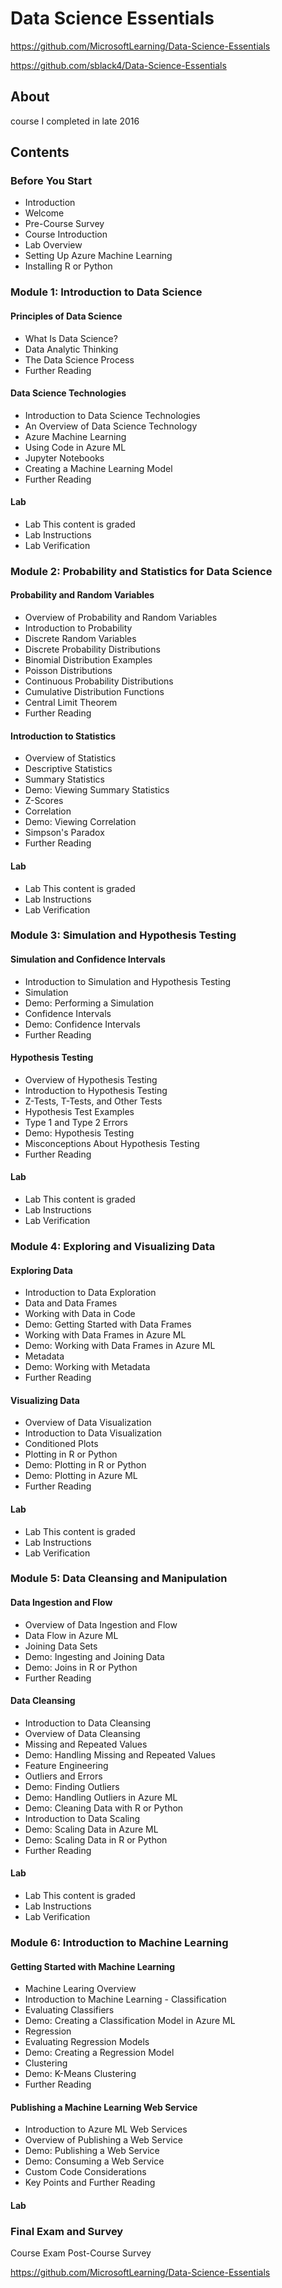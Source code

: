 # Data Science Essentials
https://github.com/MicrosoftLearning/Data-Science-Essentials 

https://github.com/sblack4/Data-Science-Essentials

## About
course I completed in late 2016

## Contents 

###  Before You Start
- Introduction
- Welcome
- Pre-Course Survey
- Course Introduction
- Lab Overview
- Setting Up Azure Machine Learning
- Installing R or Python

### Module 1: Introduction to Data Science
#### Principles of Data Science
- What Is Data Science?
- Data Analytic Thinking
- The Data Science Process
- Further Reading
#### Data Science Technologies
- Introduction to Data Science Technologies
- An Overview of Data Science Technology
- Azure Machine Learning
- Using Code in Azure ML
- Jupyter Notebooks
- Creating a Machine Learning Model
- Further Reading
#### Lab
- Lab  This content is graded
- Lab Instructions
- Lab Verification

### Module 2: Probability and Statistics for Data Science
#### Probability and Random Variables
- Overview of Probability and Random Variables
- Introduction to Probability
- Discrete Random Variables
- Discrete Probability Distributions
- Binomial Distribution Examples
- Poisson Distributions
- Continuous Probability Distributions
- Cumulative Distribution Functions
- Central Limit Theorem
- Further Reading
#### Introduction to Statistics
- Overview of Statistics
- Descriptive Statistics
- Summary Statistics
- Demo: Viewing Summary Statistics
- Z-Scores
- Correlation
- Demo: Viewing Correlation
- Simpson's Paradox
- Further Reading
#### Lab
- Lab  This content is graded
- Lab Instructions
- Lab Verification

### Module 3: Simulation and Hypothesis Testing
#### Simulation and Confidence Intervals
- Introduction to Simulation and Hypothesis Testing
- Simulation
- Demo: Performing a Simulation
- Confidence Intervals
- Demo: Confidence Intervals
- Further Reading
#### Hypothesis Testing
- Overview of Hypothesis Testing
- Introduction to Hypothesis Testing
- Z-Tests, T-Tests, and Other Tests
- Hypothesis Test Examples
- Type 1 and Type 2 Errors
- Demo: Hypothesis Testing
- Misconceptions About Hypothesis Testing
- Further Reading
#### Lab
- Lab  This content is graded
- Lab Instructions
- Lab Verification

### Module 4: Exploring and Visualizing Data
#### Exploring Data
- Introduction to Data Exploration
- Data and Data Frames
- Working with Data in Code
- Demo: Getting Started with Data Frames
- Working with Data Frames in Azure ML
- Demo: Working with Data Frames in Azure ML
- Metadata
- Demo: Working with Metadata
- Further Reading
#### Visualizing Data
- Overview of Data Visualization
- Introduction to Data Visualization
- Conditioned Plots
- Plotting in R or Python
- Demo: Plotting in R or Python
- Demo: Plotting in Azure ML
- Further Reading
#### Lab
- Lab  This content is graded
- Lab Instructions
- Lab Verification

### Module 5: Data Cleansing and Manipulation
#### Data Ingestion and Flow
- Overview of Data Ingestion and Flow
- Data Flow in Azure ML
- Joining Data Sets
- Demo: Ingesting and Joining Data
- Demo: Joins in R or Python
- Further Reading
#### Data Cleansing
- Introduction to Data Cleansing
- Overview of Data Cleansing
- Missing and Repeated Values
- Demo: Handling Missing and Repeated Values
- Feature Engineering
- Outliers and Errors
- Demo: Finding Outliers
- Demo: Handling Outliers in Azure ML
- Demo: Cleaning Data with R or Python
- Introduction to Data Scaling
- Demo: Scaling Data in Azure ML
- Demo: Scaling Data in R or Python
- Further Reading
#### Lab
- Lab  This content is graded
- Lab Instructions
- Lab Verification

### Module 6: Introduction to Machine Learning
#### Getting Started with Machine Learning
- Machine Learing Overview
- Introduction to Machine Learning - Classification
- Evaluating Classifiers
- Demo: Creating a Classification Model in Azure ML
- Regression
- Evaluating Regression Models
- Demo: Creating a Regression Model
- Clustering
- Demo: K-Means Clustering
- Further Reading
#### Publishing a Machine Learning Web Service
- Introduction to Azure ML Web Services
- Overview of Publishing a Web Service
- Demo: Publishing a Web Service
- Demo: Consuming a Web Service
- Custom Code Considerations
- Key Points and Further Reading
#### Lab

### Final Exam and Survey
 Course Exam
 Post-Course Survey

https://github.com/MicrosoftLearning/Data-Science-Essentials 
